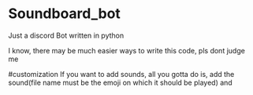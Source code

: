 # Soundboard_bot
Just a discord Bot written in python

I know, there may be much easier ways to write this code, pls dont judge me

#customization
If you want to add sounds, all you gotta do is, add the sound(file name must be the emoji on which it should be played)
and 
